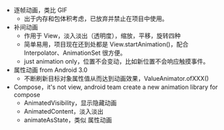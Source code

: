 
- 逐帧动画，类比 GIF
  - 出于内存和包体积考虑，已放弃并禁止在项目中使用。
- 补间动画
  - 作用于 View，淡入淡出（透明度），缩放，平移，旋转四种
  - 简单易用，项目现在还到处都是 View.startAnimation()，配合 Interpolator、AnimationSet 很方便。
  - just animation only，位置不会变动，比如新位置不会响应触摸事件。
- 属性动画 from Android 3.0
  - 不断刷新目标对象属性值从而达到动画效果，ValueAnimator.ofXXX()
- Compose，it's not view, android team create a new animation library for compose
  - AnimatedVisibility，显示隐藏动画
  - AnimatedContent，淡入淡出
  - animateAsState，类似 属性动画